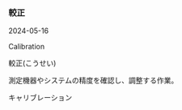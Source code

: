 <article id="較正">

### 較正

<p class="st_update_header">2024-05-16</p>
<p class="st_name_header_en">Calibration</p>
<p class="st_name_header_jp">較正(こうせい)</p>
<div class="article_explanation">測定機器やシステムの精度を確認し、調整する作業。</div>
<p class="st_name_header_synonyms">キャリブレーション</p>
</article>
